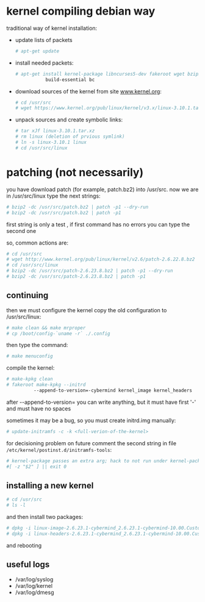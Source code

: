 # kernel compiling debian way 
traditional way of kernel installation:

- update lists of packets
  ```sh
  # apt-get update 
  ```

- install needed packets:
  ```sh 
  # apt-get install kernel-package libncurses5-dev fakeroot wget bzip2 
 		     build-essential bc					
  ```

- download sources of the kernel from site www.kernel.org:
  ```sh
  # cd /usr/src                                                        
  # wget https://www.kernel.org/pub/linux/kernel/v3.x/linux-3.10.1.tar.xz  

- unpack sources and create symbolic links:
  ```sh
  # tar xJf linux-3.10.1.tar.xz            				      
  # rm linux (deletion of prvious symlink) 				 
  # ln -s linux-3.10.1 linux               				
  # cd /usr/src/linux                      				
  ```

# patching (not necessarily)
you have download patch (for example, patch.bz2) into /usr/src.
now we are in /usr/src/linux
type the next strings:
```sh
# bzip2 -dc /usr/src/patch.bz2 | patch -p1 --dry-run 		
# bzip2 -dc /usr/src/patch.bz2 | patch -p1          
```
 first string is only a test , if first command has no errors you can type the second one
 
so, common actions are:
```sh
# cd /usr/src                                                        
# wget http://www.kernel.org/pub/linux/kernel/v2.6/patch-2.6.22.8.bz2
# cd /usr/src/linux                                                  
# bzip2 -dc /usr/src/patch-2.6.23.8.bz2 | patch -p1 --dry-run        
# bzip2 -dc /usr/src/patch-2.6.23.8.bz2 | patch -p1                  
```
 
## continuing
then we must configure the kernel
copy the old configuration to /usr/src/linux:
```sh
# make clean && make mrproper            				
# cp /boot/config-`uname -r` ./.config   				
```

then type the command:
```sh
# make menuconfig                   					
```

compile the kernel:
```sh
# make-kpkg clean                                                    
# fakeroot make-kpkg --initrd 
          --append-to-version=-cybermind kernel_image kernel_headers
```
 
after --append-to-version= you can write anything, 
but it must have first '-' and must have no spaces

sometimes it may be a bug, so you must create initrd.img manually:
```sh
# update-initramfs -c -k <full-verion-of-the-kernel> 
```
 
for decisioning problem on future comment the second string in file
`/etc/kernel/postinst.d/initramfs-tools`:
```sh
# kernel-package passes an extra arg; hack to not run under kernel-package  
#[ -z "$2" ] || exit 0                                                      
```

 
## installing a new kernel
```sh
# cd /usr/src  
# ls -l  
```

and then install two packages:
```sh
# dpkg -i linux-image-2.6.23.1-cybermind_2.6.23.1-cybermind-10.00.Custom_i386.deb     
# dpkg -i linux-headers-2.6.23.1-cybermind_2.6.23.1-cybermind-10.00.Custom_i386.deb   
```
and rebooting


## useful logs
- /var/log/syslog
- /var/log/kernel
- /var/log/dmesg

